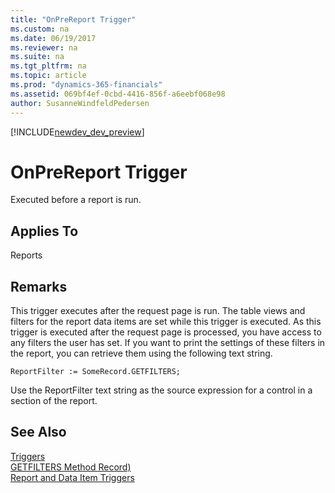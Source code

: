 ```yaml
---
title: "OnPreReport Trigger"
ms.custom: na
ms.date: 06/19/2017
ms.reviewer: na
ms.suite: na
ms.tgt_pltfrm: na
ms.topic: article
ms.prod: "dynamics-365-financials"
ms.assetid: 069bf4ef-0cbd-4416-856f-a6eebf068e98
author: SusanneWindfeldPedersen
---
```


[!INCLUDE[newdev_dev_preview](../includes/newdev_dev_preview.md)]

# OnPreReport Trigger
Executed before a report is run.  
  
## Applies To  
 Reports  
  
## Remarks  
 This trigger executes after the request page is run. The table views and filters for the report data items are set while this trigger is executed. As this trigger is executed after the request page is processed, you have access to any filters the user has set. If you want to print the settings of these filters in the report, you can retrieve them using the following text string.  
  
```  
ReportFilter := SomeRecord.GETFILTERS;  
```  
  
 Use the ReportFilter text string as the source expression for a control in a section of the report.  
  
## See Also  
 [Triggers](devenv-triggers.md)  
 [GETFILTERS Method Record)](../methods/devenv-getfilters-method-record.md)  
 [Report and Data Item Triggers](devenv-report-and-data-item-triggers.md)  